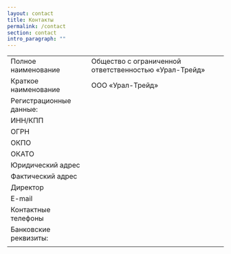 ```yaml
---
layout: contact
title: Контакты
permalink: /contact
section: contact
intro_paragraph: ""
---
```

|                         |                                                        |
| ----------------------- | ------------------------------------------------------ |
| Полное наименование     | Общество с ограниченной ответственностью  «Урал-Трейд» |
| Краткое наименование    | ООО «Урал-Трейд»                                       |
| Регистрационные данные: |                                                        |
| ИНН/КПП                 |                                                        |
| ОГРН                    |                                                        |
| ОКПО                    |                                                        |
| ОКАТО                   |                                                        |
| Юридический адрес       |                                                        |
| Фактический адрес       |                                                        |
| Директор                |                                                        |
| E-mail                  |                                                        |
| Контактные телефоны     |                                                        |
| Банковские реквизиты:   |                                                        |
|                         |                                                        |